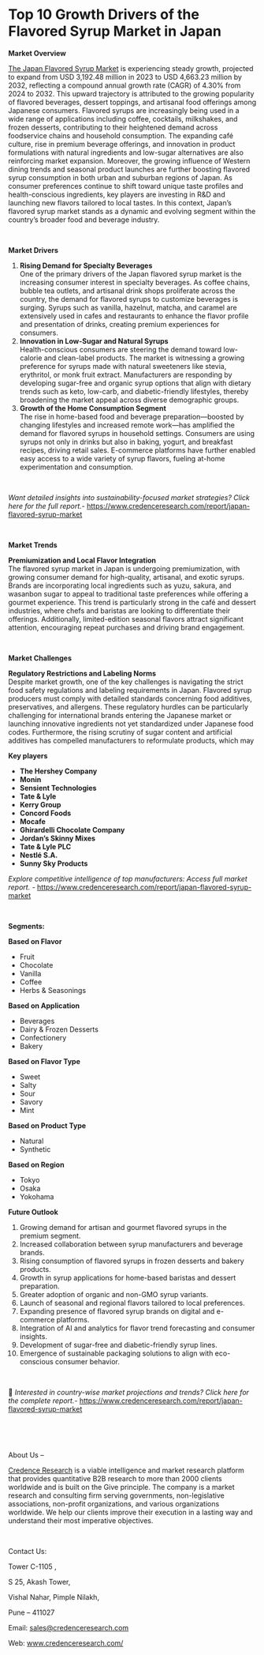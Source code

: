# Top 10 Growth Drivers of the Flavored Syrup Market in Japan


<p><strong>Market Overview</strong></p>
<p><a href="https://www.credenceresearch.com/report/japan-flavored-syrup-market">The Japan Flavored Syrup Market</a> is experiencing steady growth, projected to expand from USD 3,192.48 million in 2023 to USD 4,663.23 million by 2032, reflecting a compound annual growth rate (CAGR) of 4.30% from 2024 to 2032. This upward trajectory is attributed to the growing popularity of flavored beverages, dessert toppings, and artisanal food offerings among Japanese consumers. Flavored syrups are increasingly being used in a wide range of applications including coffee, cocktails, milkshakes, and frozen desserts, contributing to their heightened demand across foodservice chains and household consumption. The expanding caf&eacute; culture, rise in premium beverage offerings, and innovation in product formulations with natural ingredients and low-sugar alternatives are also reinforcing market expansion. Moreover, the growing influence of Western dining trends and seasonal product launches are further boosting flavored syrup consumption in both urban and suburban regions of Japan. As consumer preferences continue to shift toward unique taste profiles and health-conscious ingredients, key players are investing in R&amp;D and launching new flavors tailored to local tastes. In this context, Japan&rsquo;s flavored syrup market stands as a dynamic and evolving segment within the country&rsquo;s broader food and beverage industry.</p>
<p><strong>&nbsp;</strong></p>
<p><strong>Market Drivers</strong></p>
<ol>
<li><strong> Rising Demand for Specialty Beverages</strong><br /> One of the primary drivers of the Japan flavored syrup market is the increasing consumer interest in specialty beverages. As coffee chains, bubble tea outlets, and artisanal drink shops proliferate across the country, the demand for flavored syrups to customize beverages is surging. Syrups such as vanilla, hazelnut, matcha, and caramel are extensively used in cafes and restaurants to enhance the flavor profile and presentation of drinks, creating premium experiences for consumers.</li>
<li><strong> Innovation in Low-Sugar and Natural Syrups</strong><br /> Health-conscious consumers are steering the demand toward low-calorie and clean-label products. The market is witnessing a growing preference for syrups made with natural sweeteners like stevia, erythritol, or monk fruit extract. Manufacturers are responding by developing sugar-free and organic syrup options that align with dietary trends such as keto, low-carb, and diabetic-friendly lifestyles, thereby broadening the market appeal across diverse demographic groups.</li>
<li><strong> Growth of the Home Consumption Segment</strong><br /> The rise in home-based food and beverage preparation&mdash;boosted by changing lifestyles and increased remote work&mdash;has amplified the demand for flavored syrups in household settings. Consumers are using syrups not only in drinks but also in baking, yogurt, and breakfast recipes, driving retail sales. E-commerce platforms have further enabled easy access to a wide variety of syrup flavors, fueling at-home experimentation and consumption.</li>
</ol>
<p><strong>&nbsp;</strong></p>
<p><em>Want detailed insights into sustainability-focused market strategies? Click here for the full report.- </em><a href="https://www.credenceresearch.com/report/japan-flavored-syrup-market">https://www.credenceresearch.com/report/japan-flavored-syrup-market</a></p>
<p>&nbsp;</p>
<p><strong>Market Trends</strong></p>
<p><strong>Premiumization and Local Flavor Integration</strong><br /> The flavored syrup market in Japan is undergoing premiumization, with growing consumer demand for high-quality, artisanal, and exotic syrups. Brands are incorporating local ingredients such as yuzu, sakura, and wasanbon sugar to appeal to traditional taste preferences while offering a gourmet experience. This trend is particularly strong in the caf&eacute; and dessert industries, where chefs and baristas are looking to differentiate their offerings. Additionally, limited-edition seasonal flavors attract significant attention, encouraging repeat purchases and driving brand engagement.</p>
<p><strong>&nbsp;</strong></p>
<p><strong>Market Challenges</strong></p>
<p><strong>Regulatory Restrictions and Labeling Norms</strong><br /> Despite market growth, one of the key challenges is navigating the strict food safety regulations and labeling requirements in Japan. Flavored syrup producers must comply with detailed standards concerning food additives, preservatives, and allergens. These regulatory hurdles can be particularly challenging for international brands entering the Japanese market or launching innovative ingredients not yet standardized under Japanese food codes. Furthermore, the rising scrutiny of sugar content and artificial additives has compelled manufacturers to reformulate products, which may</p>
<p><strong>Key players</strong></p>
<ul>
<li><strong>The Hershey Company</strong></li>
<li><strong>Monin</strong></li>
<li><strong>Sensient Technologies</strong></li>
<li><strong>Tate &amp; Lyle</strong></li>
<li><strong>Kerry Group</strong></li>
<li><strong>Concord Foods</strong></li>
<li><strong>Mocafe</strong></li>
<li><strong>Ghirardelli Chocolate Company</strong></li>
<li><strong>Jordan&rsquo;s Skinny Mixes</strong></li>
<li><strong>Tate &amp; Lyle PLC</strong></li>
<li><strong>Nestl&eacute; S.A.</strong></li>
<li><strong>Sunny Sky Products</strong></li>
</ul>
<p><em>Explore competitive intelligence of top manufacturers: Access full market report. - </em><a href="https://www.credenceresearch.com/report/japan-flavored-syrup-market">https://www.credenceresearch.com/report/japan-flavored-syrup-market</a></p>
<p>&nbsp;</p>
<p><strong>Segments:</strong></p>
<p><strong>Based on Flavor</strong></p>
<ul>
<li>Fruit</li>
<li>Chocolate</li>
<li>Vanilla</li>
<li>Coffee</li>
<li>Herbs &amp; Seasonings</li>
</ul>
<p><strong>Based on Application</strong></p>
<ul>
<li>Beverages</li>
<li>Dairy &amp; Frozen Desserts</li>
<li>Confectionery</li>
<li>Bakery</li>
</ul>
<p><strong>Based on Flavor Type</strong></p>
<ul>
<li>Sweet</li>
<li>Salty</li>
<li>Sour</li>
<li>Savory</li>
<li>Mint</li>
</ul>
<p><strong>Based on Product Type</strong></p>
<ul>
<li>Natural</li>
<li>Synthetic</li>
</ul>
<p><strong>Based on Region</strong></p>
<ul>
<li>Tokyo</li>
<li>Osaka</li>
<li>Yokohama</li>
</ul>
<p><strong>Future Outlook</strong></p>
<ol>
<li>Growing demand for artisan and gourmet flavored syrups in the premium segment.</li>
<li>Increased collaboration between syrup manufacturers and beverage brands.</li>
<li>Rising consumption of flavored syrups in frozen desserts and bakery products.</li>
<li>Growth in syrup applications for home-based baristas and dessert preparation.</li>
<li>Greater adoption of organic and non-GMO syrup variants.</li>
<li>Launch of seasonal and regional flavors tailored to local preferences.</li>
<li>Expanding presence of flavored syrup brands on digital and e-commerce platforms.</li>
<li>Integration of AI and analytics for flavor trend forecasting and consumer insights.</li>
<li>Development of sugar-free and diabetic-friendly syrup lines.</li>
<li>Emergence of sustainable packaging solutions to align with eco-conscious consumer behavior.</li>
</ol>
<p>&nbsp;</p>
<p>📌 <em>Interested in country-wise market projections and trends? Click here for the complete report.- </em><a href="https://www.credenceresearch.com/report/japan-flavored-syrup-market">https://www.credenceresearch.com/report/japan-flavored-syrup-market</a></p>
<p>&nbsp;</p>
<p>&nbsp;</p>
<p>About Us &ndash;</p>
<p><a href="https://www.credenceresearch.com/">Credence Research</a> is a viable intelligence and market research platform that provides quantitative B2B research to more than 2000 clients worldwide and is built on the Give principle. The company is a market research and consulting firm serving governments, non-legislative associations, non-profit organizations, and various organizations worldwide. We help our clients improve their execution in a lasting way and understand their most imperative objectives.</p>
<p>&nbsp;</p>
<p>Contact Us:</p>
<p>Tower C-1105 ,</p>
<p>S 25, Akash Tower,</p>
<p>Vishal Nahar, Pimple Nilakh,</p>
<p>Pune &ndash; 411027</p>
<p>Email: <a href="mailto:sales@credenceresearch.com">sales@credenceresearch.com</a></p>
<p>Web: <a href="http://www.credenceresearch.com/">www.credenceresearch.com/</a></p>
